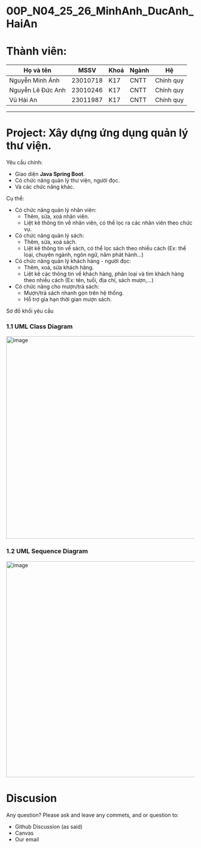 # 00P_N04_25_26_MinhAnh_DucAnh_HaiAn
# Thành viên:
| Họ và tên          | MSSV        |  Khoá  | Ngành |      Hệ     |
|--------------------|-------------|--------|-------|-------------|
| Nguyễn Minh Ánh    |  23010718   |  K17   |  CNTT |  Chính quy  |
| Nguyễn Lê Đức Anh  |  23010246   |  K17   |  CNTT |  Chính quy  |
| Vũ Hải An          |  23011987   |  K17   |  CNTT |  Chính quy  |

---
# Project: Xây dựng ứng dụng quản lý thư viện.
Yêu cầu chính:
- Giao diện <b>Java Spring Boot</b>.
- Có chức năng quản lý thư viện, người đọc.
- Và các chức năng khác.

Cụ thể: 
- Có chức năng quản lý nhân viên: 
  + Thêm, sửa, xoá nhân viên.
  + Liệt kê thông tin về nhân viên, có thể lọc ra các nhân viên theo chức vụ.
- Có chức năng quản lý sách:
  + Thêm, sửa, xoá sách.
  + Liệt kê thông tin về sách, có thể lọc sách theo nhiều cách (Ex: thể loại, chuyên ngành, ngôn ngữ, năm phát hành...)
- Có chức năng quản lý khách hàng - người đọc:
  + Thêm, xoá, sửa khách hàng.
  + Liệt kê các thông tin về khách hàng, phân loại và tìm khách hàng theo nhiều cách (Ex: tên, tuổi, địa chỉ, sách mượn,...)
- Có chức năng cho mượn/trả sách:
  + Mượn/trả sách nhanh gọn trên hệ thống.
  + Hỗ trợ gia hạn thời gian mượn sách.

Sơ đồ khối yêu cầu

### 1.1 UML Class Diagram
<img width="998" height="540" alt="image" src="https://github.com/user-attachments/assets/2912acb9-1149-486f-a736-b40c866ff92f" />




### 1.2 UML Sequence Diagram
<img width="968" height="576" alt="image" src="https://github.com/user-attachments/assets/0dbd54e7-e3c6-4ebc-b3e9-e489cc95ba6f" />


# Discusion
Any question?
Please ask and leave any commets, and or question to:
- Github Discussion (as said)
- Canvas
- Our email
